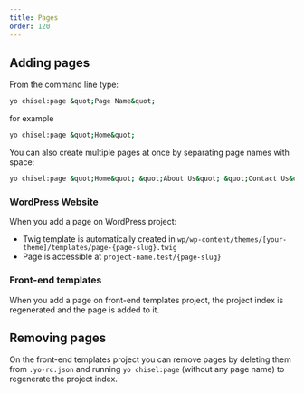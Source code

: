 ```yaml
---
title: Pages
order: 120
---
```


## Adding pages
From the command line type:

```bash
yo chisel:page &quot;Page Name&quot;
```

for example

```bash
yo chisel:page &quot;Home&quot;
```

You can also create multiple pages at once by separating page names with space:

```bash
yo chisel:page &quot;Home&quot; &quot;About Us&quot; &quot;Contact Us&quot; &quot;News&quot;
```

### WordPress Website
When you add a page on WordPress project:

- Twig template is automatically created in `wp/wp-content/themes/[your-theme]/templates/page-{page-slug}.twig`
- Page is accessible at `project-name.test/{page-slug}`

### Front-end templates
When you add a page on front-end templates project, the project index is regenerated and the page is added to it.

## Removing pages
On the front-end templates project you can remove pages by deleting them from `.yo-rc.json` and running `yo chisel:page` (without any page name) to regenerate the project index.


